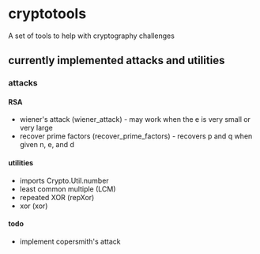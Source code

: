 # cryptotools
A set of tools to help with cryptography challenges

## currently implemented attacks and utilities

### attacks

#### RSA
- wiener's attack (wiener_attack) - may work when the e is very small or very large
- recover prime factors (recover_prime_factors) - recovers p and q when given n, e, and d

#### utilities

- imports Crypto.Util.number
- least common multiple (LCM)
- repeated XOR (repXor)
- xor (xor)

#### todo
- implement copersmith's attack
